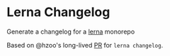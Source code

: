 # Lerna Changelog

Generate a changelog for a [lerna][lerna-homepage] monorepo

Based on @hzoo's long-lived [PR][original-pr] for `lerna changelog`.

[lerna-homepage]: https://lernajs.io
[original-pr]: https://github.com/lerna/lerna/pull/29
